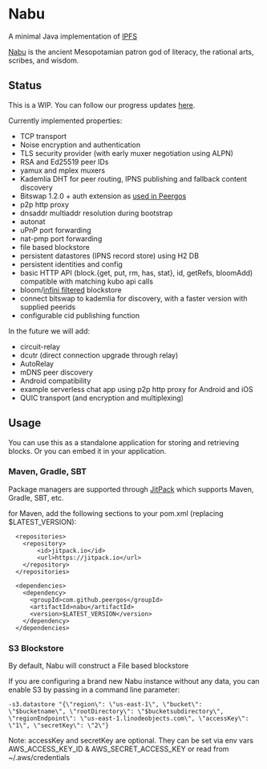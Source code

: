 # Nabu

A minimal Java implementation of [IPFS](https://ipfs.io)

[Nabu](https://en.wikipedia.org/wiki/Nabu) is the ancient Mesopotamian patron god of literacy, the rational arts, scribes, and wisdom.

## Status
This is a WIP. You can follow our progress updates [here](https://peergos.net/public/ianopolous/work/java-ipfs-updates.md?open=true).

Currently implemented properties:
* TCP transport
* Noise encryption and authentication
* TLS security provider (with early muxer negotiation using ALPN)
* RSA and Ed25519 peer IDs
* yamux and mplex muxers
* Kademlia DHT for peer routing, IPNS publishing and fallback content discovery
* Bitswap 1.2.0 + auth extension as [used in Peergos](https://peergos.org/posts/bats)
* p2p http proxy
* dnsaddr multiaddr resolution during bootstrap
* autonat
* uPnP port forwarding
* nat-pmp port forwarding
* file based blockstore
* persistent datastores (IPNS record store) using H2 DB
* persistent identities and config
* basic HTTP API (block.{get, put, rm, has, stat}, id, getRefs, bloomAdd) compatible with matching kubo api calls
* bloom/[infini filtered](https://www.rasmuspagh.net/papers/infinifilter.pdf) blockstore
* connect bitswap to kademlia for discovery, with a faster version with supplied peerids
* configurable cid publishing function

In the future we will add:
* circuit-relay
* dcutr (direct connection upgrade through relay)
* AutoRelay
* mDNS peer discovery
* Android compatibility
* example serverless chat app using p2p http proxy for Android and iOS
* QUIC transport (and encryption and multiplexing)

## Usage
You can use this as a standalone application for storing and retrieving blocks. Or you can embed it in your application. 

### Maven, Gradle, SBT

Package managers are supported through [JitPack](https://jitpack.io/#Peergos/nabu) which supports Maven, Gradle, SBT, etc.

for Maven, add the following sections to your pom.xml (replacing $LATEST_VERSION):
```
  <repositories>
    <repository>
        <id>jitpack.io</id>
        <url>https://jitpack.io</url>
    </repository>
  </repositories>

  <dependencies>
    <dependency>
      <groupId>com.github.peergos</groupId>
      <artifactId>nabu</artifactId>
      <version>$LATEST_VERSION</version>
    </dependency>
  </dependencies>
```


### S3 Blockstore

By default, Nabu will construct a File based blockstore

If you are configuring a brand new Nabu instance without any data, you can enable S3 by passing in a command line parameter:
```
-s3.datastore "{\"region\": \"us-east-1\", \"bucket\": \"$bucketname\", \"rootDirectory\": \"$bucketsubdirectory\", \"regionEndpoint\": \"us-east-1.linodeobjects.com\", \"accessKey\": \"1\", \"secretKey\": \"2\"}
```
Note: accessKey and secretKey are optional. They can be set via env vars AWS_ACCESS_KEY_ID & AWS_SECRET_ACCESS_KEY or read from ~/.aws/credentials
